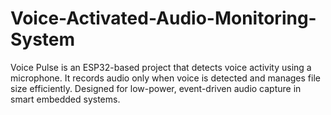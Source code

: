 # Voice-Activated-Audio-Monitoring-System
Voice Pulse is an ESP32-based project that detects voice activity using a microphone. It records audio only when voice is detected and manages file size efficiently. Designed for low-power, event-driven audio capture in smart embedded systems.
